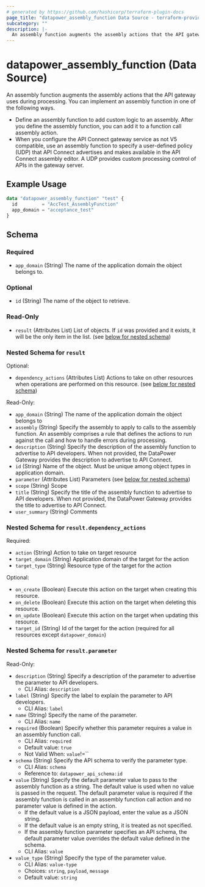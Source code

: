 ```yaml
---
# generated by https://github.com/hashicorp/terraform-plugin-docs
page_title: "datapower_assembly_function Data Source - terraform-provider-datapower"
subcategory: ""
description: |-
  An assembly function augments the assembly actions that the API gateway uses during processing. You can implement an assembly function in one of the following ways. Define an assembly function to add custom logic to an assembly. After you define the assembly function, you can add it to a function call assembly action.When you configure the API Connect gateway service as not V5 compatible, use an assembly function to specify a user-defined policy (UDP) that API Connect advertises and makes available in the API Connect assembly editor. A UDP provides custom processing control of APIs in the gateway server.
---
```


# datapower_assembly_function (Data Source)

An assembly function augments the assembly actions that the API gateway uses during processing. You can implement an assembly function in one of the following ways. <ul><li>Define an assembly function to add custom logic to an assembly. After you define the assembly function, you can add it to a function call assembly action.</li><li>When you configure the API Connect gateway service as not V5 compatible, use an assembly function to specify a user-defined policy (UDP) that API Connect advertises and makes available in the API Connect assembly editor. A UDP provides custom processing control of APIs in the gateway server.</li></ul>

## Example Usage

```terraform
data "datapower_assembly_function" "test" {
  id         = "AccTest_AssemblyFunction"
  app_domain = "acceptance_test"
}
```

<!-- schema generated by tfplugindocs -->
## Schema

### Required

- `app_domain` (String) The name of the application domain the object belongs to.

### Optional

- `id` (String) The name of the object to retrieve.

### Read-Only

- `result` (Attributes List) List of objects. If `id` was provided and it exists, it will be the only item in the list. (see [below for nested schema](#nestedatt--result))

<a id="nestedatt--result"></a>
### Nested Schema for `result`

Optional:

- `dependency_actions` (Attributes List) Actions to take on other resources when operations are performed on this resource. (see [below for nested schema](#nestedatt--result--dependency_actions))

Read-Only:

- `app_domain` (String) The name of the application domain the object belongs to
- `assembly` (String) Specify the assembly to apply to calls to the assembly function. An assembly comprises a rule that defines the actions to run against the call and how to handle errors during processing.
- `description` (String) Specify the description of the assembly function to advertise to API developers. When not provided, the DataPower Gateway provides the description to advertise to API Connect.
- `id` (String) Name of the object. Must be unique among object types in application domain.
- `parameter` (Attributes List) Parameters (see [below for nested schema](#nestedatt--result--parameter))
- `scope` (String) Scope
- `title` (String) Specify the title of the assembly function to advertise to API developers. When not provided, the DataPower Gateway provides the title to advertise to API Connect.
- `user_summary` (String) Comments

<a id="nestedatt--result--dependency_actions"></a>
### Nested Schema for `result.dependency_actions`

Required:

- `action` (String) Action to take on target resource
- `target_domain` (String) Application domain of the target for the action
- `target_type` (String) Resource type of the target for the action

Optional:

- `on_create` (Boolean) Execute this action on the target when creating this resource.
- `on_delete` (Boolean) Execute this action on the target when deleting this resource.
- `on_update` (Boolean) Execute this action on the target when updating this resource.
- `target_id` (String) Id of the target for the action (required for all resources except `datapower_domain`)


<a id="nestedatt--result--parameter"></a>
### Nested Schema for `result.parameter`

Read-Only:

- `description` (String) Specify a description of the parameter to advertise the parameter to API developers.
  - CLI Alias: `description`
- `label` (String) Specify the label to explain the parameter to API developers.
  - CLI Alias: `label`
- `name` (String) Specify the name of the parameter.
  - CLI Alias: `name`
- `required` (Boolean) Specify whether this parameter requires a value in an assembly function call.
  - CLI Alias: `required`
  - Default value: `true`
  - Not Valid When: `value`!=``
- `schema` (String) Specify the API schema to verify the parameter type.
  - CLI Alias: `schema`
  - Reference to: `datapower_api_schema:id`
- `value` (String) Specify the default parameter value to pass to the assembly function as a string. The default value is used when no value is passed in the request. The default parameter value is required if the assembly function is called in an assembly function call action and no parameter value is defined in the action. <ul><li>If the default value is a JSON payload, enter the value as a JSON string.</li><li>If the default value is an empty string, it is treated as not specified.</li><li>If the assembly function parameter specifies an API schema, the default parameter value overrides the default value defined in the schema.</li></ul>
  - CLI Alias: `value`
- `value_type` (String) Specify the type of the parameter value.
  - CLI Alias: `value-type`
  - Choices: `string`, `payload`, `message`
  - Default value: `string`
